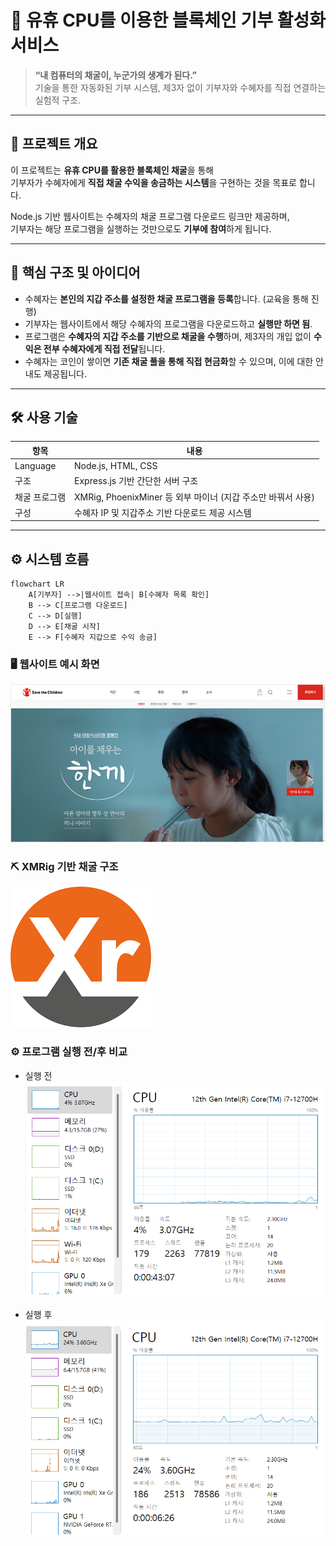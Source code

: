 # 💠 유휴 CPU를 이용한 블록체인 기부 활성화 서비스

> **“내 컴퓨터의 채굴이, 누군가의 생계가 된다.”**  
> 기술을 통한 자동화된 기부 시스템, 제3자 없이 기부자와 수혜자를 직접 연결하는 실험적 구조.

---

## 📌 프로젝트 개요

이 프로젝트는 **유휴 CPU를 활용한 블록체인 채굴**을 통해  
기부자가 수혜자에게 **직접 채굴 수익을 송금하는 시스템**을 구현하는 것을 목표로 합니다.

Node.js 기반 웹사이트는 수혜자의 채굴 프로그램 다운로드 링크만 제공하며,  
기부자는 해당 프로그램을 실행하는 것만으로도 **기부에 참여**하게 됩니다.

---

## 🎯 핵심 구조 및 아이디어

- 수혜자는 **본인의 지갑 주소를 설정한 채굴 프로그램을 등록**합니다. (교육을 통해 진행)
- 기부자는 웹사이트에서 해당 수혜자의 프로그램을 다운로드하고 **실행만 하면 됨**.
- 프로그램은 **수혜자의 지갑 주소를 기반으로 채굴을 수행**하며, 제3자의 개입 없이 **수익은 전부 수혜자에게 직접 전달**됩니다.
- 수혜자는 코인이 쌓이면 **기존 채굴 풀을 통해 직접 현금화**할 수 있으며, 이에 대한 안내도 제공됩니다.

---

## 🛠 사용 기술

| 항목 | 내용 |
|------|------|
| Language | Node.js, HTML, CSS |
| 구조 | Express.js 기반 간단한 서버 구조 |
| 채굴 프로그램 | XMRig, PhoenixMiner 등 외부 마이너 (지갑 주소만 바꿔서 사용) |
| 구성 | 수혜자 IP 및 지갑주소 기반 다운로드 제공 시스템 |

---

## ⚙️ 시스템 흐름

```mermaid
flowchart LR
    A[기부자] -->|웹사이트 접속| B[수혜자 목록 확인]
    B --> C[프로그램 다운로드]
    C --> D[실행]
    D --> E[채굴 시작]
    E --> F[수혜자 지갑으로 수익 송금]
```

### 🖥️ 웹사이트 예시 화면  
![웹사이트 예시](https://github.com/KISEHA-sound/DCU_Donation_Coin-mining/blob/main/DCUSW_2022/img/웹사이트예시.png?raw=true)

### ⛏️ XMRig 기반 채굴 구조  
![XMRig](https://github.com/KISEHA-sound/DCU_Donation_Coin-mining/blob/main/DCUSW_2022/img/XMRig.png?raw=true)

### ⚙️ 프로그램 실행 전/후 비교  
- 실행 전  
![전](https://github.com/KISEHA-sound/DCU_Donation_Coin-mining/blob/main/DCUSW_2022/img/프로그램%20사용전.png?raw=true)

- 실행 후  
![후](https://github.com/KISEHA-sound/DCU_Donation_Coin-mining/blob/main/DCUSW_2022/img/프로그램%20사용후.png?raw=true)
